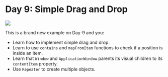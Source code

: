 # Day 9: Simple Drag and Drop

![](https://drive.google.com/uc?export=download&id=1GNhesy6ej4MDfv5ZnNUu6VVtA2kX0V9B)

This is a brand new example on Day-9 and you:

- Learn how to implement simple drag and drop.
- Learn to use `contains` and `mapFromItem` functions to check if a position
is inside an item.
- Learn that `Window` and `ApplicationWindow` parents its visual children to
its `contentItem` property.
- Use `Repeater` to create multiple objects.
